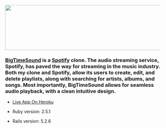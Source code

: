 [<img src="https://active-storage-big-time-sound-seeds.s3.amazonaws.com/big-time-sound-transparent-removebg-preview.png" height='145' width='650'>](https://big-time-sound.herokuapp.com/#/)



### [BigTimeSound](https://big-time-sound.herokuapp.com/#/) is a [Spotify](https://www.spotify.com/us/) clone. The audio streaming service, Spotify, has paved the way for streaming in the music industry. Both my clone and Spotify, allow its users to create, edit, and delete playlists, along with searching for artists, albums, and songs. Most importantly, BigTimeSound allows for seamless audio playback, with a clean intuitive design. 

* [Live App On Heroku](https://big-time-sound.herokuapp.com/#/)

* Ruby version: 2.5.1

* Rails version: 5.2.6

<!-- * System dependencies

* Configuration

* Database creation

* Database initialization

* How to run the test suite

* Services (job queues, cache servers, search engines, etc.)

* Deployment instructions

* ... -->
